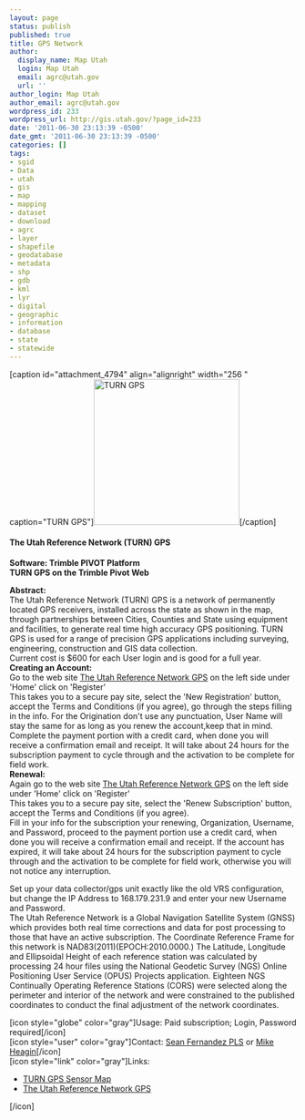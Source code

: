 ```yaml
---
layout: page
status: publish
published: true
title: GPS Network
author:
  display_name: Map Utah
  login: Map Utah
  email: agrc@utah.gov
  url: ''
author_login: Map Utah
author_email: agrc@utah.gov
wordpress_id: 233
wordpress_url: http://gis.utah.gov/?page_id=233
date: '2011-06-30 23:13:39 -0500'
date_gmt: '2011-06-30 23:13:39 -0500'
categories: []
tags:
- sgid
- Data
- utah
- gis
- map
- mapping
- dataset
- download
- agrc
- layer
- shapefile
- geodatabase
- metadata
- shp
- gdb
- kml
- lyr
- digital
- geographic
- information
- database
- state
- statewide
---
```

<p>[caption id="attachment_4794" align="alignright" width="256 " caption="TURN GPS"]<img class="size-full wp-image-4794" title="map" src="http://gis.utah.gov/wp-content/uploads/TURNGPS.jpg" alt="TURN GPS" width="256" height="256" />[/caption]</p>
<h4><strong>The Utah Reference Network (TURN) GPS</h4>
<p></strong></p>
<p><strong>Software: Trimble PIVOT Platform</strong><br />
<strong>TURN GPS on the Trimble Pivot Web</strong></p>
<p><strong>Abstract:</strong><br />
The Utah Reference Network (TURN) GPS is a network of permanently located GPS receivers, installed across the state as shown in the map, through partnerships between Cities, Counties and State using equipment and facilities, to generate real time high accuracy GPS positioning. TURN GPS is used for a range of precision GPS applications including surveying, engineering, construction and GIS data collection.<br />
Current cost is $600 for each User login and is good for a full year.<br />
<strong>Creating an Account:</strong><br />
Go to the web site <a href="http://turngps.utah.gov/" target="_blank">The Utah Reference Network GPS</a> on the left side under 'Home' click on 'Register'<br />
This takes you to a secure pay site, select the 'New Registration' button, accept the Terms and Conditions (if you agree), go through the steps filling in the info. For the Origination don't use any punctuation, User Name will stay the same for as long as you renew the account,keep that in mind. Complete the payment portion with a credit card, when done you will receive a confirmation email and receipt. It will take about 24 hours for the subscription payment to cycle through and the activation to be complete for field work.<br />
<strong>Renewal: </strong><br />
Again go to the web site <a href="http://turngps.utah.gov/" target="_blank">The Utah Reference Network GPS</a> on the left side under 'Home' click on 'Register'<br />
This takes you to a secure pay site, select the 'Renew Subscription' button, accept the Terms and Conditions (if you agree).<br />
Fill in your info for the subscription your renewing, Organization, Username, and Password, proceed to the payment portion use a credit card, when done you will receive a confirmation email and receipt. If the account has expired, it will take about 24 hours for the subscription payment to cycle through and the activation to be complete for field work, otherwise you will not notice any interruption.</p>
<p>Set up your data collector/gps unit exactly like the old VRS configuration, but change the IP Address to 168.179.231.9 and enter your new Username and Password.<br />
The Utah Reference Network is a Global Navigation Satellite System (GNSS) which provides both real time corrections and data for post processing to those that have an active subscription.  The Coordinate Reference Frame for this network is NAD83(2011)(EPOCH:2010.0000.) The Latitude, Longitude and Ellipsoidal Height of each reference station was calculated by processing 24 hour files using the National Geodetic Survey (NGS) Online Positioning User Service (OPUS) Projects application. Eighteen NGS Continually Operating Reference Stations (CORS) were selected along the perimeter and interior of the network and were constrained to the published coordinates to conduct the final adjustment of the network coordinates. </p>
<p>[icon style="globe" color="gray"]Usage: Paid subscription; Login, Password required[/icon]<br />
[icon style="user" color="gray"]Contact: <a href="mailto:sfernandez@utah.gov">Sean Fernandez PLS</a> or <a href="mailto:mheagin@utah.gov">Mike Heagin</a>[/icon]<br />
[icon style="link" color="gray"]Links:</p>
<ul>
<li><a href="http://turngps.utah.gov/Map/SensorMap.aspx">TURN GPS Sensor Map</a></li>
<li><a href="http://turngps.utah.gov/">The Utah Reference Network GPS</a></li>
</ul>
<p>[/icon] </p>
